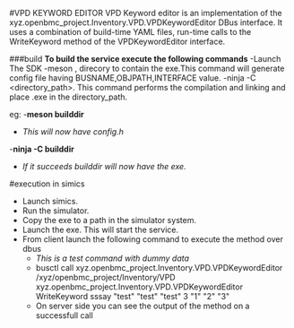 #VPD KEYWORD EDITOR
VPD Keyword editor is an implementation of the 
xyz.openbmc_project.Inventory.VPD.VPDKeywordEditor DBus interface.
It uses a combination of build-time YAML files, run-time calls to the WriteKeyword
method of the VPDKeywordEditor interface.

###build
**To build the service execute the following commands**
-Launch The SDK
-meson <directory>, direcory to contain the exe.This command will generate config file having BUSNAME,OBJPATH,INTERFACE value.
-ninja -C <directory_path>. This command performs the compilation and linking and place .exe in the directory_path.

eg:
-**meson builddir**
 - *This will now have config.h*

-**ninja -C builddir**
 - *If it succeeds builddir will now have the exe.*

#execution in simics
- Launch simics.
- Run the simulator.
- Copy the exe to a path in the simulator system.
- Launch the exe. This will start the service.
- From client launch the following command to execute the method over dbus
  - *This is a test command with dummy data*
  - busctl call xyz.openbmc_project.Inventory.VPD.VPDKeywordEditor /xyz/openbmc_project/Inventory/VPD xyz.openbmc_project.Inventory.VPD.VPDKeywordEditor WriteKeyword sssay "test" "test" "test" 3 "1" "2" "3"
  - On server side you can see the output of the method on a successfull call



